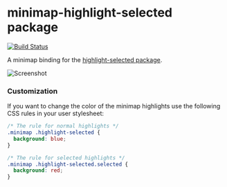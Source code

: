 # minimap-highlight-selected package

[![Build Status](https://github.com/atom-minimap/minimap-highlight-selected/workflows/CI/badge.svg)](https://github.com/atom-minimap/minimap-highlight-selected/actions)

A minimap binding for the [highlight-selected package](https://github.com/richrace/highlight-selected).

![Screenshot](https://github.com/atom-minimap/minimap-highlight-selected/blob/master/screenshot.png?raw=true)

### Customization

If you want to change the color of the minimap highlights use the following CSS rules in your user stylesheet:

```css
/* The rule for normal highlights */
.minimap .highlight-selected {
  background: blue;
}

/* The rule for selected highlights */
.minimap .highlight-selected.selected {
  background: red;
}
```
